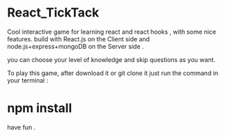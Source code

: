 # React_TickTack

Cool interactive game for learning react and react hooks , with some nice features.
  build with React.js on the Client side and node.js+express+mongoDB on the Server side .
  
 you can choose your level of knowledge and skip questions as you want.

To play this game, after download it or git clone it just run the command in your terminal :
# npm install 

have fun . 
